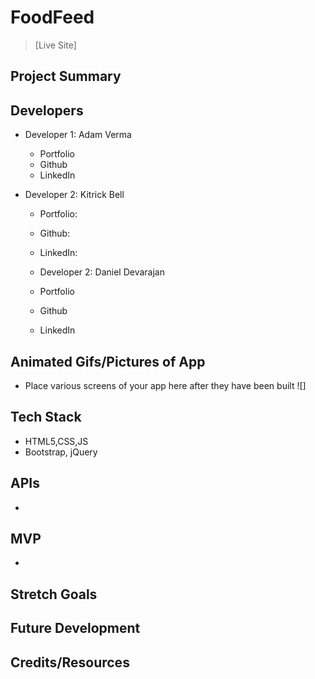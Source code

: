 # FoodFeed


> [Live Site]

## Project Summary

> 

## Developers

- Developer 1: Adam Verma
  - Portfolio
  - Github
  - LinkedIn

- Developer 2: Kitrick Bell
  - Portfolio:
  - Github:
  - LinkedIn:

  - Developer 2: Daniel Devarajan
  - Portfolio
  - Github
  - LinkedIn




## Animated Gifs/Pictures of App

- Place various screens of your app here after they have been built
![]

## Tech Stack

- HTML5,CSS,JS
- Bootstrap, jQuery


## APIs

-

## MVP

- 

## Stretch Goals



## Future Development



## Credits/Resources

